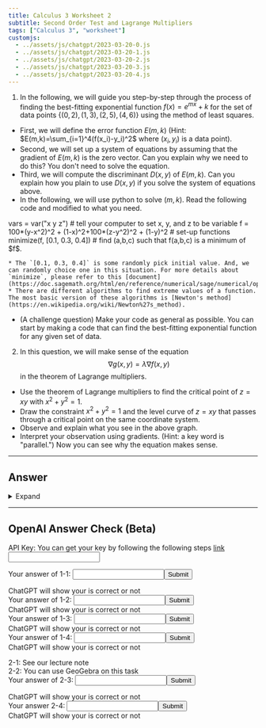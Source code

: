 ```yaml
---
title: Calculus 3 Worksheet 2
subtitle: Second Order Test and Lagrange Multipliers
tags: ["Calculus 3", "worksheet"]
customjs:
  - ../assets/js/chatgpt/2023-03-20-0.js
  - ../assets/js/chatgpt/2023-03-20-1.js
  - ../assets/js/chatgpt/2023-03-20-2.js
  - ../assets/js/chatgpt/2023-03-20-3.js
  - ../assets/js/chatgpt/2023-03-20-4.js
---
```

1. In the following, we will guide you step-by-step through the process of finding the best-fitting exponential function $f(x) = e^{mx} + k$ for the set of data points $\{(0,2),(1,3),(2,5),(4,6)\}$ using the method of least squares.
  * First, we will define the error function $E(m,k)$ (Hint: $E(m,k)=\sum_{i=1}^4(f(x_i)-y_i)^2$ where $(x_i,y_i)$ is a data point).
  * Second, we will set up a system of equations by assuming that the gradient of $E(m,k)$ is the zero vector. Can you explain why we need to do this? You don't need to solve the equation.
  * Third, we will compute the discriminant $D(x,y)$ of $E(m,k)$. Can you explain how you plain to use $D(x,y)$ if you solve the system of equations above.
  * In the following, we will use python to solve $(m,k)$. Read the following code and modified to what you need. 
<div class="compute">
vars = var("x y z")                                 # tell your computer to set x, y, and z to be variable
f = 100*(y-x^2)^2 + (1-x)^2+100*(z-y^2)^2 + (1-y)^2 # set-up functions
minimize(f, [0.1, 0.3, 0.4])                        # find (a,b,c) such that f(a,b,c) is a minimum of $f$.  
</div>

    * The `[0.1, 0.3, 0.4]` is some randomly pick initial value. And, we can randomly choice one in this situation. For more details about `minimize`, please refer to this [document](https://doc.sagemath.org/html/en/reference/numerical/sage/numerical/optimize.html#sage.numerical.optimize.minimize).
    * There are different algorithms to find extreme values of a function. The most basic version of these algorithms is [Newton's method](https://en.wikipedia.org/wiki/Newton%27s_method).
  * (A challenge question) Make your code as general as possible. You can start by making a code that can find the best-fitting exponential function for any given set of data.

2. In this question, we will make sense of the equation
$$\nabla g(x,y) = \lambda\nabla f(x,y)$$
in the theorem of Lagrange multipliers.

  * Use the theorem of Lagrange multipliers to find the critical point of $z=xy$ with $x^2+y^2=1$.
  * Draw the constraint $x^2+y^2=1$ and the level curve of $z=xy$ that passes through a critical point on the same coordinate system.
  * Observe and explain what you see in the above graph.
  * Interpret your observation using gradients. (Hint: a key word is "parallel.") Now you can see why the equation makes sense.

---

## Answer
<details>
  <summary> Expand </summary>
 
 1. 
    * $E(m,k) = (e^{0}+k-2)^2 + (e^{m}+k-3)^2 + (e^{2m}+k-5)^2 +(e^{4m}+k-6)$.
    * If a local extreme value happens at a point on a surface, then the tangent plain at the point will be parallel to the $xy$-plain, i.e. the derivative along $x$-axis and $y$-axis are zeros.
    * We will plugin the critical points that we found in the second step to $D(x,y)$ and $\frac{\partial^2 f}{\partial x^2}$ and see if they are positive, negative, or zero. Then, we use the second order test to determine if the points are maximum, minimum, or saddle.
    * code:
        ```python
        vars = var('m k')
        f = (e^{0}+k-2)^2 + (e^{m}+k-3)^2 + (e^{2m}+k-5)^2 +(e^{4m}+k-6)
        minimize(f, [0.1, 0.3])
        ```
    * code:
        ```python
        vars = var('m k')
        initial_vector = [(0, 0)]
        point_list = [(0, 2),(1, 3),(2, 5),(4, 6)]
        f = 0
        for x, y in point_list:
          f = f + (e^(x*m) +k - y)^2
        minimize(f, initial_vector)
        ```

  2.
    * Let us set up the system of equations.
    $$
    \begin{cases}
    y = \lambda 2x\\
    x = \lambda 2y\\
    x^2+y^2=1
    \end{cases}
    $$
    By dividing the first equation over the second equation, the system of equations becomes
    $$
    \begin{cases}
    \frac{y}{x} = \frac{x}{y}\\
    x^2+y^2=1
    \end{cases}
    $$
    This one is easy to solve, and we will get $x=\pm\frac{1}{\sqrt{2}}$ and $y=\pm\frac{1}{\sqrt{2}}$.
    * A level curve that passes throught one of the critical points is $\frac{1}{2}=xy$, and the other one is $-\frac{1}{2}=xy$. See the following for graph.

        <div class="compute">
        vars = var("x y")                                     # tell your computer to set x and y as variables
        constrain = implicit_plot(x^2+y^2-1, (x,-4,4), (y,-4,4), color="red")     # draw x^2+y^2=1
        level_curve_1 = implicit_plot(x*y-1/2, (x,-4,4), (y,-4,4), color="blue")  # draw a level curve
        level_curve_2 = implicit_plot(x*y+1/2, (x,-4,4), (y,-4,4), color="green") # draw another level curve
        (constrain+level_curve_1+level_curve_2).show()        # print out those curves
        </div>
</details>

---

## OpenAI Answer Check (Beta)
API Key: You can get your key by following the following steps [link](https://mrtang.tw/blog/post/how-to-apply-for-a-chatgpt-api-key)
<input type="text" id="api-key" name="api-key">



Your answer of 1-1: <input type="text" id="1-1" name='1-1'><button onclick="openai_0()">Submit</button><br>
<div id="result-box-1-1">ChatGPT will show your is correct or not</div>
Your answer of 1-2: <input type="text" id="1-2" name='1-2'><button onclick="openai_1()">Submit</button><br>
<div id="result-box-1-2">ChatGPT will show your is correct or not</div>
Your answer of 1-3: <input type="text" id="1-3" name='1-3'><button onclick="openai_2()">Submit</button><br>
<div id="result-box-1-3">ChatGPT will show your is correct or not</div>
Your answer of 1-4: <input type="text" id="1-4" name='1-4'><button onclick="check4()">Submit</button><br>
<div id="result-box-1-4">ChatGPT will show your is correct or not</div>


2-1: See our lecture note<br>
2-2: You can use GeoGebra on this task<br>
Your answer of 2-3: <input type="text" id="2-3" name='2-3'><button onclick="openai_3()">Submit</button><br>
<div id="result-box-2-3">ChatGPT will show your is correct or not</div>
Your answer 2-4: <input type="text" id="2-4" name='2-4'><button onclick="openai_4()">Submit</button>
<div id="result-box-2-4">ChatGPT will show your is correct or not</div>

